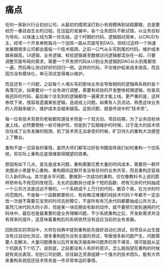 # 痛点

任何一家新兴行业初创公司，从最初的摸爬滚打到小有规模再到站稳脚跟，总是要经历一番自由生长的过程。在迅猛的发展中，各个业务团队不断试错，以业务目标为导向，以快速上线为第一优先级。这个时期的代码，逻辑相对简单，以CRUD为主，经常一个开发单枪独马一个加班一路从页面写到DAO。但经过这样一个快速发展期很多公司都会面临一个技术瓶颈。之前一口气从头写到尾的代码，维护成本越来越高。UI逻辑、业务逻辑、校验逻辑甚至数据访问逻辑都混杂在一起，只要调整页面布局的需求，需要一个开发把代码从UI到业务逻辑到DAO从头到尾都改一遍，然后再让测试好好的回归一把。这样的代码，不仅维护起来成本很高，而且因为没有模块化，单元测试变得难以维护。

而且还有一个问题，之前每个人埋头写的那块业务会导致相同的逻辑再系统的各个角落冗余，如果要对一个业务进行调整，需要有经验的开发整体梳理逻辑，检查风格迥异的代码，最后每个涉及到的逻辑都改一遍需求才能上线。更严重的是，这样修改下来，很容易遗漏某些逻辑，造成线上问题。如果有人员流动，熟悉这块业务的人将越来越少，维护成本会越来越高。这些问题，就是传说中的“技术债”。

每一位有技术背景的老板都知道技术债是一个双刃剑，项目初期，为了业务目标快速上线，必然要牺牲一些可维护性，但是到了后期维护的时候，过于庞大的技术债往往成了业务发展的瓶颈。到了技术债无法承受的时候，旷日持久的重构大法便登上了舞台。

重构不是一见容易的事情，虽然大师们都写过好些书籍指导我们如何重构一个旧系统，但实际上重构总是很难取得期望的效果。

原因有如下几点，首先是成本问题，重构需要花费大量的时间成本，需要将一群开发圈进小黑屋专心重构，重构期间这群开发没有任何的业务共享，而且重构还容易引入新的Bug。其次是水平问题，要做到一次成功的重构，仅仅像教科书上说的那样把命名不规范的改规范、太长的函数拆分成多个短的函数、把有冗余的代码抽成一个公共方法是远远不够的。一个系统成千上万行的代码，数百个类，在允许的时间范围内，不是每一个函数都要拆分，有些晦涩难懂的纯技术代码十年都不一定会改一次就不需要花宝贵的时间去折腾它，不是所有有冗余代码都要抽成公共方法，虽然几块代码大同小异，但是某一块后期会有新的动作，就不要把它放到通用的代码块中。最后也是最重要的是业务理解问题，不少系统重构之后，开发新需求并没有效率的提升，这意味着重构后的系统依然没有适应当前的业务发展。

回到现实的项目中，大师在经典中提到重构前先做好自动化测试，但项目从出生就没有过自动化测试，很多重构因为没有全面的测试，导致很多新问题产生，问题需要人去解决，大量问题爆发以后开发每天被各种问题弄的苦不堪言，很可能就从这个坑跳去下个坑了。说到底，之前都没有人有好的意识，怎么能指望在重构的时候就有突出表现，初创公司初期，往往缺乏资源组建一个强大的技术团队，能有大师来重构系统偿还技术债务是一件非常幸运的事情。